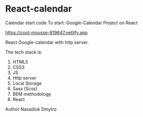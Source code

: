 # React-calendar
Calendar start code
To start:
Google-Calendar Project on React

https://cool-mousse-819647.netlify.app

React Google-calendar with http server.

The tech stack is:

1. HTML5
2. CSS3
3. JS 
4. Http server
5. Local Storage 
6. Sass (Scss) 
7. BEM methodology
8. React

Author Nasadiuk Dmytro
